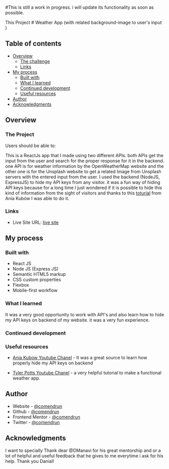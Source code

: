 #This is still a work in progress. i will update its functionality as soon as possible.

This Project # Weather App (with related background-image to user's input )

## Table of contents

- [Overview](#overview)
  - [The challenge](#the-challenge)
  - [Links](#links)
- [My process](#my-process)
  - [Built with](#built-with)
  - [What I learned](#what-i-learned)
  - [Continued development](#continued-development)
  - [Useful resources](#useful-resources)
- [Author](#author)
- [Acknowledgments](#acknowledgments)

## Overview

### The Project

Users should be able to:

This is a ReactJs app that I made using two different APIs. both APIs get the input from the user and search for the proper response for it in the backend.
one API is for weather information by the OpenWeatherMap website and the other one is for the Unsplash website to get a related Image from Unsplash servers with the entered input from the user.
I used the backend (NodeJS, ExpressJS) to hide my API keys from any visitor. it was a fun way of hiding API keys because for a long time I just wondered if it is possible to hide this kind of information from the sight of visitors and thanks to this [toturial](https://www.youtube.com/watch?v=FcwfjMebjTU) from Ania Kubów I was able to do it.

### Links

- Live Site URL: [ live site ](https://comendrun.com/Weather-Image-App/)

## My process

### Built with

- React JS
- Node JS (Express JS)
- Semantic HTML5 markup
- CSS custom properties
- Flexbox
- Mobile-first workflow

### What I learned

It was a very good opportunity to work with API's and also learn how to hide my API keys on backend of my website. it was a very fun experience.

### Continued development

### Useful resources

- [Ania Kubow Youtube Chanel](https://www.youtube.com/watch?v=FcwfjMebjTU) - It was a great source to learn how properly hide my API keys on backend

- [Tyler Potts Youtube Chanel](https://www.youtube.com/watch?v=GuA0_Z1llYU&t=1342s) - a very helpful tutorial to make a functional weather app.

## Author

- Website - [@comendrun](https://comendrun.com/)
- Github - [@comendrun](https://github.com/comendrun)
- Frontend Mentor - [@comendrun](https://www.frontendmentor.io/profile/comendrun)
- Twitter - [@comendrun](https://twitter.com/comendrun)

## Acknowledgments

I want to specially Thank dear @DManavi for his great mentorship and or a lot of helpful and useful feedback that he gives to me everytime i ask for his help. Thank you Danial!
